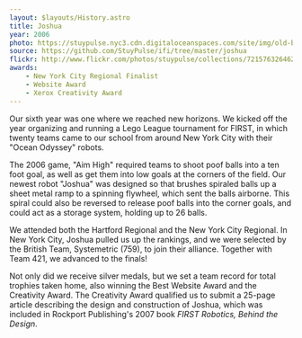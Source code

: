 ```yaml
---
layout: $layouts/History.astro
title: Joshua
year: 2006
photo: https://stuypulse.nyc3.cdn.digitaloceanspaces.com/site/img/old-bots/2006_Joshua.jpg
source: https://github.com/StuyPulse/ifi/tree/master/joshua
flickr: http://www.flickr.com/photos/stuypulse/collections/72157632646270872/
awards:
    - New York City Regional Finalist
    - Website Award
    - Xerox Creativity Award
---
```

Our sixth year was one where we reached new horizons. We kicked off the year organizing and running a Lego League tournament for FIRST, in which twenty teams came to our school from around New York City with their "Ocean Odyssey" robots.

The 2006 game, "Aim High" required teams to shoot poof balls into a ten foot goal, as well as get them into low goals at the corners of the field. Our newest robot "Joshua" was designed so that brushes spiraled balls up a sheet metal ramp to a spinning flywheel, which sent the balls airborne. This spiral could also be reversed to release poof balls into the corner goals, and could act as a storage system, holding up to 26 balls.

We attended both the Hartford Regional and the New York City Regional. In New York City, Joshua pulled us up the rankings, and we were selected by the British Team, Systemetric (759), to join their alliance. Together with Team 421, we advanced to the finals!

Not only did we receive silver medals, but we set a team record for total trophies taken home, also winning the Best Website Award and the Creativity Award. The Creativity Award qualified us to submit a 25-page article describing the design and construction of Joshua, which was included in Rockport Publishing's 2007 book *FIRST Robotics, Behind the Design*.
